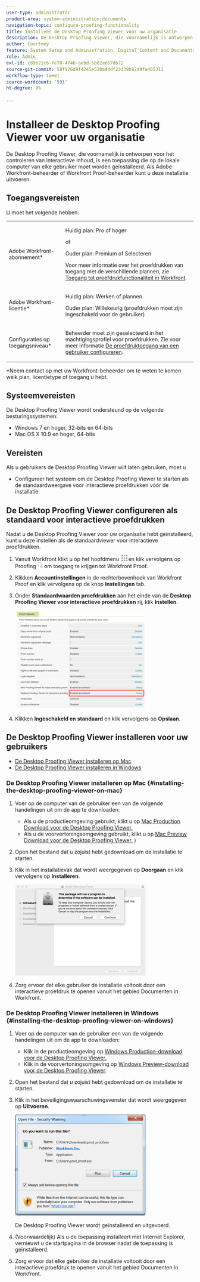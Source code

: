 ```yaml
---
user-type: administrator
product-area: system-administration;documents
navigation-topic: configure-proofing-functionality
title: Installeer de Desktop Proofing Viewer voor uw organisatie
description: De Desktop Proofing Viewer, die voornamelijk is ontworpen voor het controleren van interactieve inhoud, is een toepassing die op de lokale computer van elke gebruiker moet worden geïnstalleerd. Als Adobe Workfront-beheerder of Workfront Proof-beheerder kunt u deze installatie uitvoeren.
author: Courtney
feature: System Setup and Administration, Digital Content and Documents
role: Admin
exl-id: c89b21c6-fe70-4f46-aebd-5b82a667db72
source-git-commit: 58f976d9f4245e528a4ddf23d39b92d9fa405311
workflow-type: tm+mt
source-wordcount: '591'
ht-degree: 0%

---
```


# Installeer de Desktop Proofing Viewer voor uw organisatie

De Desktop Proofing Viewer, die voornamelijk is ontworpen voor het controleren van interactieve inhoud, is een toepassing die op de lokale computer van elke gebruiker moet worden geïnstalleerd. Als Adobe Workfront-beheerder of Workfront Proof-beheerder kunt u deze installatie uitvoeren.

## Toegangsvereisten

U moet het volgende hebben:

<table style="table-layout:auto"> 
 <col> 
 <col> 
 <tbody> 
  <tr> 
   <td role="rowheader">Adobe Workfront-abonnement*</td> 
   <td> <p>Huidig plan: Pro of hoger</p> <p>of</p> <p>Ouder plan: Premium of Selecteren</p> <p>Voor meer informatie over het proefdrukken van toegang met de verschillende plannen, zie <a href="../../../administration-and-setup/manage-workfront/configure-proofing/access-to-proofing-functionality.md" class="MCXref xref">Toegang tot proefdrukfunctionaliteit in Workfront</a>.</p> </td> 
  </tr> 
  <tr> 
   <td role="rowheader">Adobe Workfront-licentie*</td> 
   <td> <p>Huidig plan: Werken of plannen</p> <p>Ouder plan: Willekeurig (proefdrukken moet zijn ingeschakeld voor de gebruiker)</p> </td> 
  </tr> 
  <tr> 
   <td role="rowheader">Configuraties op toegangsniveau*</td> 
   <td> <p>Beheerder moet zijn geselecteerd in het machtigingsprofiel voor proefdrukken. Zie voor meer informatie <a href="../../../administration-and-setup/manage-workfront/configure-proofing/configure-a-users-proofing-access.md" class="MCXref xref">De proefdruktoegang van een gebruiker configureren</a>.</p> </td> 
  </tr> 
 </tbody> 
</table>

&#42;Neem contact op met uw Workfront-beheerder om te weten te komen welk plan, licentietype of toegang u hebt.

## Systeemvereisten

De Desktop Proofing Viewer wordt ondersteund op de volgende besturingssystemen:

* Windows 7 en hoger, 32-bits en 64-bits
* Mac OS X 10.9 en hoger, 64-bits

## Vereisten

Als u gebruikers de Desktop Proofing Viewer wilt laten gebruiken, moet u

* Configureer het systeem om de Desktop Proofing Viewer te starten als de standaardweergave voor interactieve proefdrukken vóór de installatie.

## De Desktop Proofing Viewer configureren als standaard voor interactieve proefdrukken

Nadat u de Desktop Proofing Viewer voor uw organisatie hebt geïnstalleerd, kunt u deze instellen als de standaardviewer voor interactieve proefdrukken.

1. Vanuit Workfront klikt u op het hoofdmenu ![](assets/main-menu-icon.png)en klik vervolgens op Proofing ![](assets/proofing-in-main-menu.png) om toegang te krijgen tot Workfront Proof.

1. Klikken **Accountinstellingen** in de rechterbovenhoek van Workfront Proof en klik vervolgens op de knop **Instellingen** tab.

1. Onder **Standaardwaarden proefdrukken** aan het einde van de **Desktop Proofing Viewer voor interactieve proefdrukken** rij, klik **Instellen**.

   ![](assets/proof-defaults-350x265.png)

1. Klikken **Ingeschakeld en standaard** en klik vervolgens op **Opslaan**.

## De Desktop Proofing Viewer installeren voor uw gebruikers

* [De Desktop Proofing Viewer installeren op Mac](#installing-the-desktop-proofing-viewer-on-mac)
* [De Desktop Proofing Viewer installeren in Windows](#installing-the-desktop-proofing-viewer-on-windows)

### De Desktop Proofing Viewer installeren op Mac {#installing-the-desktop-proofing-viewer-on-mac}

1. Voer op de computer van de gebruiker een van de volgende handelingen uit om de app te downloaden:

   * Als u de productieomgeving gebruikt, klikt u op  [Mac Production Download voor de Desktop Proofing Viewer.](https://assets.proofhq.com/nativeviewer/desktop_viewer/Workfront+Proof-2.1.19.pkg)
   * Als u de voorvertoningsomgeving gebruikt, klikt u op  [Mac Preview Download voor de Desktop Proofing Viewer.](https://assets.preview.proofhq.com/nativeviewer/desktop_viewer/Workfront+Proof+Preview-2.1.19.pkg)
)

1. Open het bestand dat u zojuist hebt gedownload om de installatie te starten.
1. Klik in het installatievak dat wordt weergegeven op **Doorgaan** en klik vervolgens op **Installeren**.

   ![00000776,png](assets/00000776-350x244.png)

1. Zorg ervoor dat elke gebruiker de installatie voltooit door een interactieve proefdruk te openen vanuit het gebied Documenten in Workfront.

### De Desktop Proofing Viewer installeren in Windows {#installing-the-desktop-proofing-viewer-on-windows}

1. Voer op de computer van de gebruiker een van de volgende handelingen uit om de app te downloaden:

   * Klik in de productieomgeving op [Windows Production-download voor de Desktop Proofing Viewer.](https://assets.proofhq.com/nativeviewer/desktop_viewer/Workfront+Proof+Setup+2.1.19.exe)
   * Klik in de voorvertoningsomgeving op [Windows Preview-download voor de Desktop Proofing Viewer](https://assets.preview.proofhq.com/nativeviewer/desktop_viewer/Workfront+Proof+Preview+Setup+2.1.19.exe).

1. Open het bestand dat u zojuist hebt gedownload om de installatie te starten.
1. Klik in het beveiligingswaarschuwingsvenster dat wordt weergegeven op **Uitvoeren**.

   ![Screen_Shot_2018-05-02_at_10.56.55_AM.png](assets/screen-shot-2018-05-02-at-10.56.55-am-350x271.png)

   De Desktop Proofing Viewer wordt geïnstalleerd en uitgevoerd.

1. (Voorwaardelijk) Als u de toepassing installeert met Internet Explorer, vernieuwt u de startpagina in de browser nadat de toepassing is geïnstalleerd.
1. Zorg ervoor dat elke gebruiker de installatie voltooit door een interactieve proefdruk te openen vanuit het gebied Documenten in Workfront.
